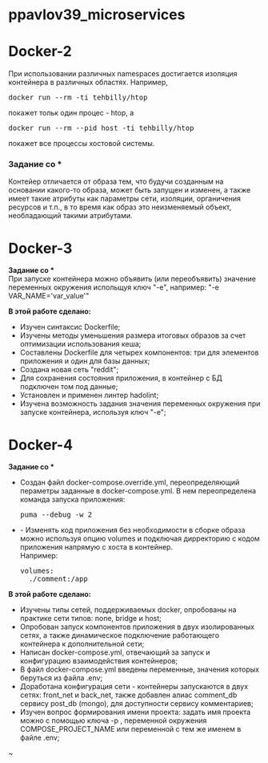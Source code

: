 # ppavlov39_microservices

<h1>Docker-2</h1>
При использовании различных namespaces достигается изоляция контейнера в различных областях. Например,<br>
<pre>docker run --rm -ti tehbilly/htop</pre>покажет тольк один процес - htop, а
<pre>docker run --rm --pid host -ti tehbilly/htop</pre>покажет все процессы хостовой системы.
<h3>Задание со * </h3>
Контейер отличается от образа тем, что будучи созданным на основании какого-то образа, может быть запущен и изменен, а также имеет такие атрибуты как параметры сети, изоляции, органичения ресурсов и т.п.,  в то время как образ это неизменяемый объект, необладающий такими атрибутами.

<h1>Docker-3</h1>
<b>Задание со *</b><br>
При запуске контейнера можно объявить (или переобъявить) значение переменных окружения испольщуя ключ "-e", например: "-e VAR_NAME='var_value'"
<p>
<b>В этой работе сделано:</b>
<ul>
  <li>Изучен синтаксис Dockerfile;</li>
  <li>Изучены методы уменьшения размера итоговых образов за счет оптимизации использования кеша;</li>
  <li>Составлены Dockerfile для четырех компонентов: три для элементов приложения и один для базы данных;</li>
  <li>Создана новая сеть "reddit";</li>
  <li>Для сохранения состояния приложения, в контейнер с БД подключен том под данные;</li>
  <li>Установлен и применен линтер hadolint;</li>
  <li>Изучена возможность задания значения переменных окружения при запуске контейнера, используя ключ "-e";</li>
</ul>

<h1>Docker-4</h1>
<b>Задание со *</b><br>
<ul>
<li>Создан файл docker-compose.override.yml, переопределяющий пераметры заданные в docker-compose.yml. В нем переопределена команда запуска приложения:
<pre>puma --debug -w 2</pre></li>
<li>- Изменять код приложения без необходимости в сборке образа можно используя опцию volumes и подключая дирректорию с кодом приложения напрямую с хоста в контейнер.<br>
Например:
<pre>
volumes:
  ./comment:/app
</pre></li>
</ul>
<p>
<b>В этой работе сделано:</b>
<ul>
  <li>Изучены типы сетей, поддерживаемых docker, опробованы на практике сети типов: none, bridge и host;</li>
  <li>Опробован запуск компонентов приложения в двух изолированных сетях, а также динамическое подключение работающего контейнера к дополнительной сети;</li>
  <li>Написан docker-compose.yml, отвечающий за запуск и конфигурацию взаимодействия контейнеров;</li>
  <li>В файл docker-compose.yml введены переменные, значения которых беруться из файла .env;</li>
  <li>Доработана конфигурация сети - контейнеры запускаются в двух сетях: front_net и back_net, также добавлен алиас comment_db сервису post_db (mongo), для доступности сервису комментариев;</li>
  <li>Изучен вопрос формирования имени проекта: задать имя проекта можно с помощью ключа -р , переменной окружения COMPOSE_PROJECT_NAME или переменной с тем же именем в файле .env;</li>
</ul>
~
